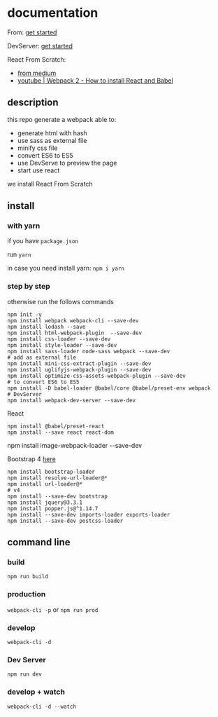 # documentation

From: [get started](https://webpack.js.org/guides/getting-started/)

DevServer: [get started](https://webpack.js.org/configuration/dev-server/)

React From Scratch:
- [from medium](https://blog.usejournal.com/creating-a-react-app-from-scratch-f3c693b84658)
- [youtube | Webpack 2 - How to install React and Babel](https://www.youtube.com/watch?v=zhA5LNA3MxE&feature=youtu.be)

## description

this repo generate a webpack able to:
- generate html with hash
- use sass as external file
- minify css file
- convert ES6 to ES5
- use DevServe to preview the page
- start use react

we install React From Scratch

## install

### with yarn
if you have `package.json`

run `yarn`

in case you need install yarn: `npm i yarn`

### step by step
otherwise run the follows commands

```
npm init -y
npm install webpack webpack-cli --save-dev
npm install lodash --save
npm install html-webpack-plugin  --save-dev
npm install css-loader --save-dev
npm install style-loader --save-dev
npm install sass-loader node-sass webpack --save-dev
# add as external file
npm install mini-css-extract-plugin --save-dev
npm install uglifyjs-webpack-plugin --save-dev
npm install optimize-css-assets-webpack-plugin --save-dev
# to convert ES6 to ES5
npm install -D babel-loader @babel/core @babel/preset-env webpack
# DevServer
npm install webpack-dev-server --save-dev
```

React
```
npm install @babel/preset-react
npm install --save react react-dom
```

npm install image-webpack-loader --save-dev

Bootstrap 4 [here](https://github.com/shakacode/bootstrap-loader)
```
npm install bootstrap-loader
npm install resolve-url-loader@*
npm install url-loader@*
# v4
npm install --save-dev bootstrap
npm install jquery@3.3.1
npm install popper.js@^1.14.7
npm install --save-dev imports-loader exports-loader
npm install --save-dev postcss-loader
```

## command line

### build
`npm run build`

### production
`webpack-cli -p` or `npm run prod`

### develop
`webpack-cli -d`

### Dev Server
`npm run dev`

### develop + watch
`webpack-cli -d --watch`
